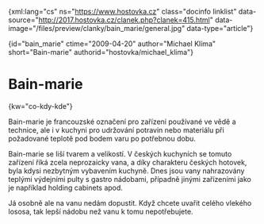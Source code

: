 
{xml:lang="cs" ns="https://www.hostovka.cz" class="docinfo linklist" data-source="http://2017.hostovka.cz/clanek.php?clanek=415.html" data-image="/files/preview/clanky/bain_marie/general.jpg" data-type="article"}

{id="bain\_marie" ctime="2009-04-20" author="Michael Klíma" short="Bain-marie" authorid="hostovka/michael\_klima"}

# Bain-marie

{kw="co-kdy-kde"}

Bain-marie je francouzské označení pro zařízení používané ve vědě a technice, ale i v kuchyni pro udržování potravin nebo materiálu při požadované teplotě pod bodem varu po potřebnou dobu.

Bain-marie se liší tvarem a velikostí. V českých kuchyních se tomuto zařízení říká zcela neprozaicky vana, a díky charakteru českých hotovek, byla kdysi nezbytným vybavením kuchyně. Dnes jsou vany nahrazovány teplými výdejními pulty s gastro nádobami, případně jinými zařízeními jako je například holding cabinets apod.

Já osobně ale na vanu nedám dopustit. Když chcete uvařit celého vlekého lososa, tak lepší nádobu než vanu k tomu nepotřebujete.

